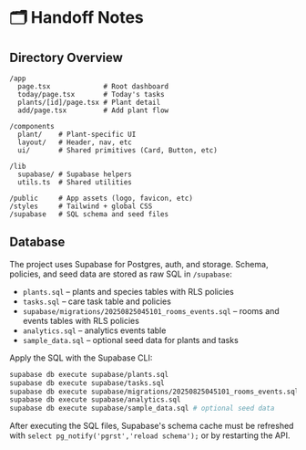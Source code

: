 # 🗂️ Handoff Notes

## Directory Overview

```
/app
  page.tsx             # Root dashboard
  today/page.tsx       # Today's tasks
  plants/[id]/page.tsx # Plant detail
  add/page.tsx         # Add plant flow

/components
  plant/    # Plant-specific UI
  layout/   # Header, nav, etc
  ui/       # Shared primitives (Card, Button, etc)

/lib
  supabase/ # Supabase helpers
  utils.ts  # Shared utilities

/public     # App assets (logo, favicon, etc)
/styles     # Tailwind + global CSS
/supabase   # SQL schema and seed files
```

## Database

The project uses Supabase for Postgres, auth, and storage.
Schema, policies, and seed data are stored as raw SQL in `/supabase`:

- `plants.sql` – plants and species tables with RLS policies
- `tasks.sql` – care task table and policies
- `supabase/migrations/20250825045101_rooms_events.sql` – rooms and events tables with RLS policies
- `analytics.sql` – analytics events table
- `sample_data.sql` – optional seed data for plants and tasks

Apply the SQL with the Supabase CLI:

```bash
supabase db execute supabase/plants.sql
supabase db execute supabase/tasks.sql
supabase db execute supabase/migrations/20250825045101_rooms_events.sql
supabase db execute supabase/analytics.sql
supabase db execute supabase/sample_data.sql # optional seed data
```

After executing the SQL files, Supabase's schema cache must be refreshed with `select pg_notify('pgrst','reload schema');` or by restarting the API.

